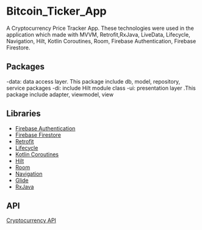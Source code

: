 # Bitcoin_Ticker_App
 
A Cryptocurrency Price Tracker App. These technologies were used in the application which made with MVVM, Retrofit,RxJava, LiveData, Lifecycle, Navigation, Hilt, Kotlin Coroutines, Room, Firebase Authentication, Firebase Firestore.

## Packages
-data: data access layer. This package include db, model, repository, service packages
-di: include Hilt module class
-ui: presentation layer .This package include adapter, viewmodel, view

## Libraries

- [Firebase Authentication](https://firebase.google.com/docs/auth)
- [Firebase Firestore](https://firebase.google.com/docs/firestore)
- [Retrofit](https://square.github.io/retrofit/)
- [Lifecycle](https://developer.android.com/jetpack/androidx/releases/lifecycle)
- [Kotlin Coroutines](https://developer.android.com/kotlin/coroutines)
- [Hilt](https://developer.android.com/training/dependency-injection/hilt-android)
- [Room](https://developer.android.com/topic/libraries/architecture/room)
- [Navigation](https://developer.android.com/guide/navigation)
- [Glide](https://github.com/bumptech/glide)
- [RxJava](http://reactivex.io/documentation)


## API
[Cryptocurrency API](https://www.coingecko.com/en/api)
